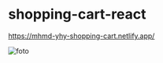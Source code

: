 # shopping-cart-react

https://mhmd-yhy-shopping-cart.netlify.app/

![foto](https://github.com/user-attachments/assets/4107e958-436d-4bd0-83eb-e17f2a7ef089)
